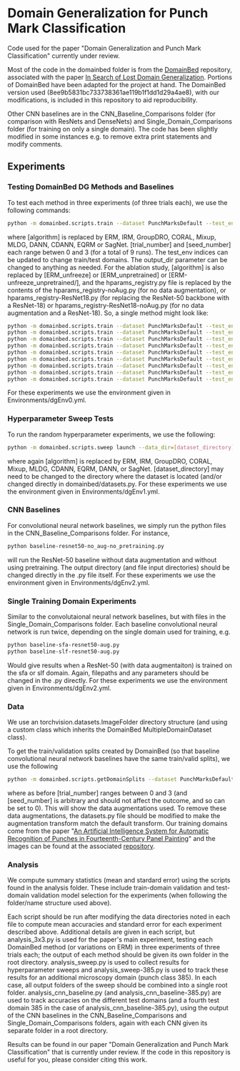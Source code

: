 # Domain Generalization for Punch Mark Classification
Code used for the paper "Domain Generalization and Punch Mark Classification" currently under review.

Most of the code in the domainbed folder is from the [DomainBed](https://github.com/facebookresearch/DomainBed/tree/8ee9b5831bc733738361ae119b1f1dd1d29a4ae8?tab=readme-ov-file) repository, associated with the paper [In Search of Lost Domain Generalization](https://openreview.net/pdf?id=lQdXeXDoWtI). Portions of DomainBed have been adapted for the project at hand. The DomainBed version used (8ee9b5831bc733738361ae119b1f1dd1d29a4ae8), with our modifications, is included in this repository to aid reproducibility.

Other CNN baselines are in the CNN_Baseline_Comparisons folder (for comparison with ResNets and DenseNets) and Single_Domain_Comparisons folder (for training on only a single domain). The code has been slightly modified in some instances e.g. to remove extra print statements and modify comments.

## Experiments

### Testing DomainBed DG Methods and Baselines
To test each method in three experiments (of three trials each), we use the following commands:
```sh
python -m domainbed.scripts.train --dataset PunchMarksDefault --test_env 0 1 2 3  --holdout_fraction 0.2 --seed [seed_number] --trial_seed [trial_number] --output_dir results/test_[algorithm]_S[seed_number]_T[trial_number] --algorithm [algorithm]
```
where \[algorithm\] is replaced by ERM, IRM, GroupDRO, CORAL, Mixup, MLDG, DANN, CDANN, EQRM or SagNet. \[trial_number\] and \[seed_number\] each range betwen 0 and 3 (for a total of 9 runs). The test_env indices can be updated to change train/test domains. The output_dir parameter can be changed to anything as needed. For the ablation study, \[algorithm\] is also replaced by \[ERM_unfreeze\] or \[ERM_unpretrained\] or \[ERM-unfreeze_unpretrained/], and the hparams_registry.py file is replaced by the contents of the hparams_registry-noAug.py (for no data augmentation), or hparams_registry-ResNet18.py (for replacing the ResNet-50 backbone with a ResNet-18) or hparams_registry-ResNet18-noAug.py (for no data augmentation and a ResNet-18). So, a single method might look like:
```sh
python -m domainbed.scripts.train --dataset PunchMarksDefault --test_env 0 1 2 3  --holdout_fraction 0.2 --seed 0 --trial_seed 0 --output_dir results/test_ERM_S0_T0 --algorithm ERM
python -m domainbed.scripts.train --dataset PunchMarksDefault --test_env 0 1 2 3  --holdout_fraction 0.2 --seed 1 --trial_seed 0 --output_dir results/test_ERM_S1_T0 --algorithm ERM
python -m domainbed.scripts.train --dataset PunchMarksDefault --test_env 0 1 2 3  --holdout_fraction 0.2 --seed 2 --trial_seed 0 --output_dir results/test_ERM_S2_T0 --algorithm ERM
python -m domainbed.scripts.train --dataset PunchMarksDefault --test_env 0 1 2 3  --holdout_fraction 0.2 --seed 0 --trial_seed 1 --output_dir results/test_ERM_S0_T1 --algorithm ERM
python -m domainbed.scripts.train --dataset PunchMarksDefault --test_env 0 1 2 3  --holdout_fraction 0.2 --seed 1 --trial_seed 1 --output_dir results/test_ERM_S1_T1 --algorithm ERM
python -m domainbed.scripts.train --dataset PunchMarksDefault --test_env 0 1 2 3  --holdout_fraction 0.2 --seed 2 --trial_seed 1 --output_dir results/test_ERM_S2_T1 --algorithm ERM
python -m domainbed.scripts.train --dataset PunchMarksDefault --test_env 0 1 2 3  --holdout_fraction 0.2 --seed 0 --trial_seed 2 --output_dir results/test_ERM_S0_T2 --algorithm ERM
python -m domainbed.scripts.train --dataset PunchMarksDefault --test_env 0 1 2 3  --holdout_fraction 0.2 --seed 1 --trial_seed 2 --output_dir results/test_ERM_S1_T2 --algorithm ERM
python -m domainbed.scripts.train --dataset PunchMarksDefault --test_env 0 1 2 3  --holdout_fraction 0.2 --seed 2 --trial_seed 2 --output_dir results/test_ERM_S2_T2 --algorithm ERM
```
For these experiments we use the environment given in Environments/dgEnv0.yml.


### Hyperparameter Sweep Tests
To run the random hyperparameter experiments, we use the following:
```sh
python -m domainbed.scripts.sweep launch --data_dir=[dataset_directory] --datasets PunchMarksSweep --command_launcher local --n_hparams 8 --n_trials 3 --output_dir=sweepResults/sweep-[algorithm] --algorithms [algorithm]
```
where again \[algorithm\] is replaced by ERM, IRM, GroupDRO, CORAL, Mixup, MLDG, CDANN, EQRM, DANN, or SagNet. \[dataset_directory\] may need to be changed to the directory where the dataset is located (and/or changed directly in domainbed/datasets.py. For these experiments we use the environment given in Environments/dgEnv1.yml.

### CNN Baselines
For convolutional neural network baselines, we simply run the python files in the CNN_Baseline_Comparisons folder. For instance,
```sh
python baseline-resnet50-no_aug-no_pretraining.py
```
will run the ResNet-50 baseline without data augmentation and without using pretraining. The output directory (and file input directories) should be changed directly in the .py file itself. For these experiments we use the environment given in Environments/dgEnv2.yml.

### Single Training Domain Experiments
Similar to the convolutaional neural network baselines, but with files in the Single_Domain_Comparisons folder. Each baseline convolutional neural network is run twice, depending on the single domain used for training, e.g.
```sh
python baseline-sfa-resnet50-aug.py
python baseline-slf-resnet50-aug.py
```
Would give results when a ResNet-50 (with data augmentaiton) is trained on the sfa or slf domain. Again, filepaths and any parameters should be changed in the .py directly. For these experiments we use the environment given in Environments/dgEnv2.yml.

### Data
We use an torchvision.datasets.ImageFolder directory structure (and using a custom class which inherits the DomainBed MultipleDomainDataset class).

To get the train/validation splits created by DomainBed (so that baseline convolutional neural network baselines have the same train/valid splits), we use the following
```sh
python -m domainbed.scripts.getDomainSplits --dataset PunchMarksDefault --test_env 0 1 2 3  --seed [seed_number] --trial_seed [trial_number] --output_dir dataSplits/dataSplit_default_trial[trial_number]-[seed_number]
```
where as before \[trial_number\] ranges between 0 and 3 (and \[seed_number\] is arbitrary and should not affect the outcome, and so can be set to 0). This will show the data augmentations used. To remove these data augmentations, the datasets.py file should be modified to make the augmentation transform match the default transform. Our training domains come from the paper "[An Artificial Intelligence System for Automatic Recognition of Punches in Fourteenth-Century Panel Painting](https://ieeexplore.ieee.org/document/10016708)" and the images can be found at the associated [repository](https://github.com/marcozullich/punches_recognition).

### Analysis
We compute summary statistics (mean and stardard error) using the scripts found in the analysis folder. These include train-domain validation and test-domain validation model selection for the experiments (when following the folder/name structure used above).

Each script should be run after modifying the data directories noted in each file to compute mean accuracies and standard error for each experiment described above. Additional details are given in each script, but analysis_3x3.py is used for the paper's main experiment, testing each DomainBed method (or variations on ERM) in three experiments of three trials each; the output of each method should be given its own folder in the root directory. analysis_sweep.py is used to collect results for hyperparameter sweeps and analysis_sweep-385.py is used to track these results for an additional microscopy domain (punch class 385). In each case, all output folders of the sweep should be combined into a single root folder. analysis_cnn_baseline.py (and analysis_cnn_baseline-385.py) are used to track accuracies on the different test domains (and a fourth test domain 385 in the case of  analysis_cnn_baseline-385.py), using the output of the CNN baselines in the CNN_Baseline_Comparisons and Single_Domain_Comparisons folders, again with each CNN given its separate folder in a root directory.

Results can be found in our paper "Domain Generalization and Punch Mark Classification" that is currently under review. If the code in this repository is useful for you, please consider citing this work.

